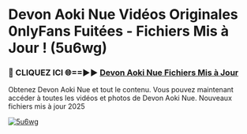 # Devon Aoki Nue Vidéos Originales 0nlyFans Fuitées - Fichiers Mis à Jour ! (5u6wg)

<h3>🔴 CLIQUEZ ICI 🌐==►► <a href="https://tinyurl.com/2pmr4ezf" rel="nofollow">Devon Aoki Nue Fichiers Mis à Jour</a></h3>

Obtenez Devon Aoki Nue et tout le contenu. Vous pouvez maintenant accéder à toutes les vidéos et photos de Devon Aoki Nue. Nouveaux fichiers mis à jour 2025

[![5u6wg](https://i.imgur.com/6SNvagu.gif)](https://tinyurl.com/2pmr4ezf)
